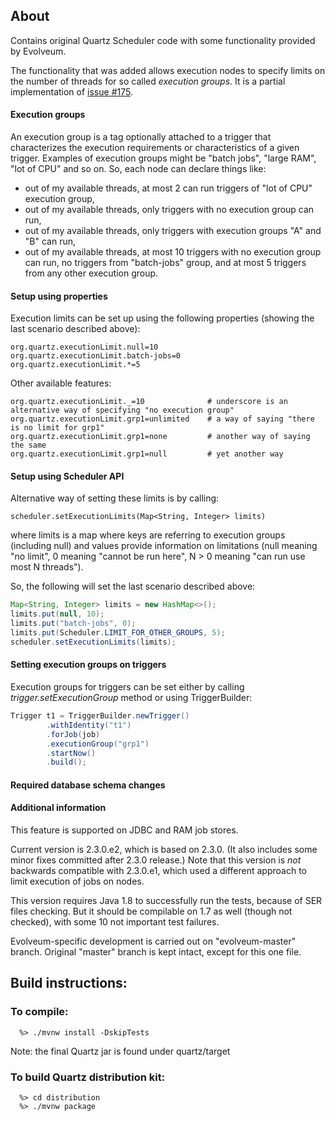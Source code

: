 
## About
Contains original Quartz Scheduler code with some functionality provided by Evolveum.

The functionality that was added allows execution nodes to specify limits on the number of threads 
for so called _execution groups_. It is a partial implementation of [issue #175](https://github.com/quartz-scheduler/quartz/issues/175).

#### Execution groups
An execution group is a tag optionally attached to a trigger that characterizes the execution requirements 
or characteristics of a given trigger. Examples of execution groups might be "batch jobs", "large RAM", "lot of CPU" and so on. So, each node can declare
things like:

- out of my available threads, at most 2 can run triggers of "lot of CPU" execution group,
- out of my available threads, only triggers with no execution group can run,
- out of my available threads, only triggers with execution groups "A" and "B" can run,
- out of my available threads, at most 10 triggers with no execution group can run, no triggers from "batch-jobs" group, and at most 5 triggers from any other execution group. 

#### Setup using properties
Execution limits can be set up using the following properties (showing the last scenario described above):

```
org.quartz.executionLimit.null=10
org.quartz.executionLimit.batch-jobs=0
org.quartz.executionLimit.*=5
```

Other available features:

```
org.quartz.executionLimit._=10              # underscore is an alternative way of specifying "no execution group"
org.quartz.executionLimit.grp1=unlimited    # a way of saying "there is no limit for grp1"
org.quartz.executionLimit.grp1=none         # another way of saying the same
org.quartz.executionLimit.grp1=null         # yet another way
```

#### Setup using Scheduler API
Alternative way of setting these limits is by calling: 

```
scheduler.setExecutionLimits(Map<String, Integer> limits)
``` 

where limits is a map where keys are referring to execution groups (including null) and values provide information 
on limitations (null meaning "no limit", 0 meaning "cannot be run here", N > 0 meaning "can run use most N threads").

So, the following will set the last scenario described above:

```java
Map<String, Integer> limits = new HashMap<>();
limits.put(null, 10);
limits.put("batch-jobs", 0); 
limits.put(Scheduler.LIMIT_FOR_OTHER_GROUPS, 5);
scheduler.setExecutionLimits(limits);
``` 

#### Setting execution groups on triggers
Execution groups for triggers can be set either by calling _trigger.setExecutionGroup_ method or using TriggerBuilder:
```java
Trigger t1 = TriggerBuilder.newTrigger()
        .withIdentity("t1")
        .forJob(job)
        .executionGroup("grp1")
        .startNow()
        .build();
``` 

#### Required database schema changes

#### Additional information
This feature is supported on JDBC and RAM job stores.

Current version is 2.3.0.e2, which is based on 2.3.0. (It also includes some minor fixes committed after 2.3.0 release.) 
Note that this version is _not_ backwards compatible with 2.3.0.e1, which used a different approach to limit execution
of jobs on nodes.

This version requires Java 1.8 to successfully run the tests, because of SER files checking. But it should be 
compilable on 1.7 as well (though not checked), with some 10 not important test failures.     

Evolveum-specific development is carried out on "evolveum-master" branch. Original "master" branch is kept
intact, except for this one file. 

## Build instructions:

### To compile:
```
  %> ./mvnw install -DskipTests
```

Note:  the final Quartz jar is found under quartz/target 

### To build Quartz distribution kit:
```
  %> cd distribution
  %> ./mvnw package
```

